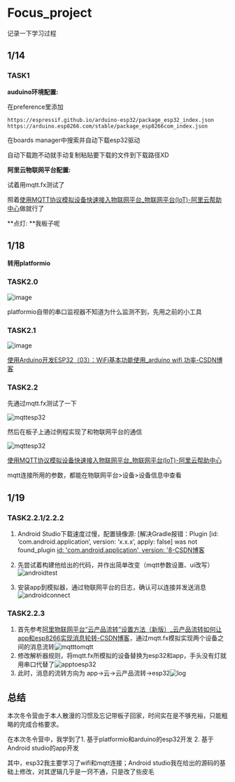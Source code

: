 # Focus_project
记录一下学习过程
## 1/14
### TASK1
**auduino环境配置:**

在preference里添加

``` 
https://espressif.github.io/arduino-esp32/package_esp32_index.json
https://arduino.esp8266.com/stable/package_esp8266com_index.json
```

在boards manager中搜索并自动下载esp32驱动

自动下载跑不动就手动复制粘贴要下载的文件到下载路径XD

**阿里云物联网平台配置:** 

试着用mqtt.fx测试了

照着[使用MQTT协议模拟设备快速接入物联网平台_物联网平台(IoT)-阿里云帮助中心](https://help.aliyun.com/zh/iot/getting-started/using-mqtt-fx-to-access-iot-platform?spm=5176.28426678.J_HeJR_wZokYt378dwP-lLl.2.32585181XUcakx&scm=20140722.S_help@@文档@@140507.S_BB1@bl+BB2@bl+RQW@ag0+os0.ID_140507-RL_mqttfx-LOC_search~UND~helpdoc~UND~item-OR_ser-V_4-P0_1-P1_0)做就行了

**点灯: **我板子呢

## 1/18

**转用platformio**

### TASK2.0

![image](./esp32/picture/helloworld.png)

platformio自带的串口监视器不知道为什么监测不到，先用之前的小工具

### TASK2.1

![image](./esp32/picture/helloWifi.png)

[使用Arduino开发ESP32（03）：WiFi基本功能使用_arduino wifi 功率-CSDN博客](https://blog.csdn.net/Naisu_kun/article/details/86165403)

### TASK2.2

先通过mqtt.fx测试了一下

![mqttesp32](./esp32/picture/mqttfx.png)

然后在板子上通过例程实现了和物联网平台的通信

![mqttesp32](./esp32/picture/mqttesp32.png)

[使用MQTT协议模拟设备快速接入物联网平台_物联网平台(IoT)-阿里云帮助中心](https://help.aliyun.com/zh/iot/getting-started/using-mqtt-fx-to-access-iot-platform?spm=a2c4g.11174283.6.584.3a8b1668HMO0MX#84180893107ui)

mqtt连接所用的参数，都能在物联网平台>设备>设备信息中查看

## 1/19

### TASK2.2.1/2.2.2

1. Android Studio下载速度过慢，配置镜像源: [解决Gradle报错：Plugin [id: ‘com.android.application‘, version: ‘x.x.x‘, apply: false\] was not found_plugin [id: 'com.android.application', version: '8-CSDN博客](https://blog.csdn.net/qq_43811536/article/details/139447518)

2. 先尝试着构建他给出的代码，并作出简单改变（mqtt参数设置、ui改写）![androidtest](./esp32/picture/androidtest.png)
3. 安装app到模拟器，通过物联网平台的日志，确认可以连接并发送消息![androidconnect](./esp32/picture/androidconnect.png)

### TASK2.2.3

1. 首先参考[阿里物联网平台“云产品流转”设置方法（新版）_云产品流转如何让app和esp8266实现消息轮转-CSDN博客](https://blog.csdn.net/liyong_sbcel/article/details/126530138)，通过mqtt.fx模拟实现两个设备之间的消息流转![mqtttomqtt](./esp32/picture/mqtttomqtt.png)
2. 修改解析器规则，将mqtt.fx所模拟的设备替换为esp32和app，手头没有灯就用串口代替了![apptoesp32](./esp32/picture/apptoesp32.png)
3. 此时，消息的流转方向为 app->云->云产品流转->esp32![log](./esp32/picture/log.png)

## 总结

本次冬令营由于本人散漫的习惯及忘记带板子回家，时间实在是不够充裕，只能粗略的完成合格要求。

在本次冬令营中，我学到了1. 基于platformio和arduino的esp32开发 2. 基于Android studio的app开发

其中，esp32我主要学习了wifi和mqtt连接；Android studio我在给出的源码的基础上修改，对其逻辑几乎是一窍不通，只是改了些皮毛
